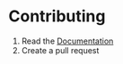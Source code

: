 # Contributing

1. Read the [Documentation](https://typehaus.org/metropolis)
2. Create a pull request
